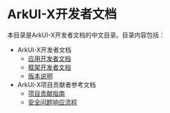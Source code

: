 # ArkUI-X开发者文档

本目录是ArkUI-X开发者文档的中文目录。目录内容包括：

- ArkUI-X开发者文档
  - [应用开发者文档](application-dev/README.md)
  - [框架开发者文档](framework-dev/readme.md)
  - [版本说明](./release-notes/ArkUI-X-v0.1.0-beta.md)
- ArkUI-X项目贡献者参考文档
  - [项目贡献指南](./contribute/README.md)
  - [安全问题响应流程](./security/README.md)
